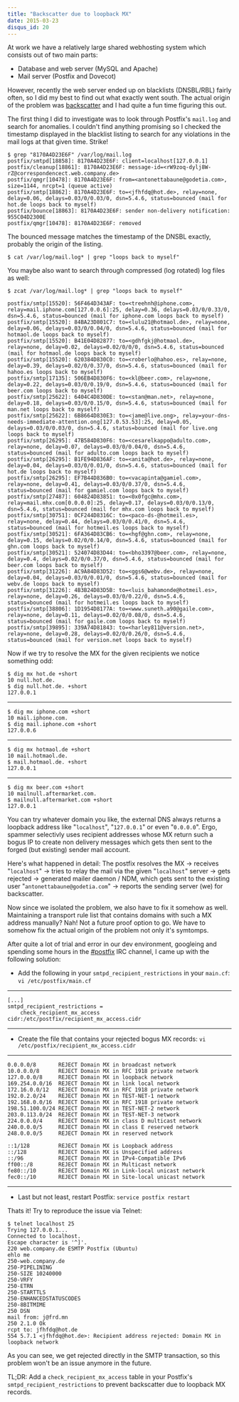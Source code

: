 ```yaml
---
title: "Backscatter due to loopback MX"
date: 2015-03-23
disqus_id: 20
---
```


At work we have a relatively large shared webhosting system which consists out of two main parts:

* Database and web server (MySQL and Apache)
* Mail server (Postfix and Dovecot)

However, recently the web server ended up on blacklists (DNSBL/RBL) fairly often, so I did my best to find out what exactly went south. The actual origin of the problem was [backscatter](http://en.wikipedia.org/wiki/Backscatter_%28email%29) and I had quite a fun time figuring this out.

The first thing I did to investigate was to look through Postfix's `mail.log` and search for anomalies. I couldn't find anything promising so I checked the timestamp displayed in the blacklist listing to search for any violations in the mail logs at that given time. Strike!

    $ grep "8170A4D23E6F" /var/log/mail.log
    postfix/smtpd[18858]: 8170A4D23E6F: client=localhost[127.0.0.1]
    postfix/cleanup[18861]: 8170A4D23E6F: message-id=<rW9zoq-dylj8W-rZ@correspondencect.web.company.de>
    postfix/qmgr[10478]: 8170A4D23E6F: from=<antonettabaune@godetia.com>, size=1144, nrcpt=1 (queue active)
    postfix/smtp[18862]: 8170A4D23E6F: to=<jfhfdq@hot.de>, relay=none, delay=0.06, delays=0.03/0/0.03/0, dsn=5.4.6, status=bounced (mail for hot.de loops back to myself)
    postfix/bounce[18863]: 8170A4D23E6F: sender non-delivery notification: 955C04D2300E
    postfix/qmgr[10478]: 8170A4D23E6F: removed

The bounced message matches the timestamp of the DNSBL exactly, probably the origin of the listing.

`$ cat /var/log/mail.log* | grep "loops back to myself"`

You maybe also want to search through compressed (log rotated) log files as well:

`$ zcat /var/log/mail.log* | grep "loops back to myself"`

    postfix/smtp[15520]: 56F464D343AF: to=<treehnh@iphone.com>, relay=mail.iphone.com[127.0.0.6]:25, delay=0.36, delays=0.03/0/0.33/0, dsn=5.4.6, status=bounced (mail for iphone.com loops back to myself)
    postfix/smtp[15520]: 84BA23D801C7: to=<lulu21@hotmaol.de>, relay=none, delay=0.06, delays=0.03/0/0.04/0, dsn=5.4.6, status=bounced (mail for hotmaol.de loops back to myself)
    postfix/smtp[15520]: B41E04D82877: to=<gdhfgkj@hotmaol.de>, relay=none, delay=0.02, delays=0.02/0/0/0, dsn=5.4.6, status=bounced (mail for hotmaol.de loops back to myself)
    postfix/smtp[15520]: 620384D830C0: to=<roberlo@hahoo.es>, relay=none, delay=0.39, delays=0.02/0/0.37/0, dsn=5.4.6, status=bounced (mail for hahoo.es loops back to myself)
    postfix/smtp[17135]: 506EB4D830F6: to=<kl@beer.com>, relay=none, delay=0.22, delays=0.03/0/0.19/0, dsn=5.4.6, status=bounced (mail for beer.com loops back to myself)
    postfix/smtp[25622]: 6404C4D830DE: to=<stan@man.net>, relay=none, delay=0.18, delays=0.03/0/0.15/0, dsn=5.4.6, status=bounced (mail for man.net loops back to myself)
    postfix/smtp[25622]: 6B8664D830E3: to=<jame@live.ong>, relay=your-dns-needs-immediate-attention.ong[127.0.53.53]:25, delay=0.05, delays=0.03/0/0.03/0, dsn=5.4.6, status=bounced (mail for live.ong loops back to myself)
    postfix/smtp[26295]: 47B584D830F6: to=<cesarelkappo@adulto.com>, relay=none, delay=0.07, delays=0.03/0/0.04/0, dsn=5.4.6, status=bounced (mail for adulto.com loops back to myself)
    postfix/smtp[26295]: B1FE94D836AF: to=<anita@hot.de>, relay=none, delay=0.04, delays=0.03/0/0.01/0, dsn=5.4.6, status=bounced (mail for hot.de loops back to myself)
    postfix/smtp[26295]: EF7B44D836B0: to=<vacapinta@gamiel.com>, relay=none, delay=0.41, delays=0.03/0/0.37/0, dsn=5.4.6, status=bounced (mail for gamiel.com loops back to myself)
    postfix/smtp[27487]: 604824D83851: to=<0x0fgc@mhx.com>, relay=mail.mhx.com[0.0.0.0]:25, delay=0.17, delays=0.03/0/0.13/0, dsn=5.4.6, status=bounced (mail for mhx.com loops back to myself)
    postfix/smtp[30751]: 0CF244D8316C: to=<paco-ds-@hotmeil.es>, relay=none, delay=0.44, delays=0.03/0/0.41/0, dsn=5.4.6, status=bounced (mail for hotmeil.es loops back to myself)
    postfix/smtp[30521]: 6FA364D83CB6: to=<hgf@ghn.com>, relay=none, delay=0.15, delays=0.02/0/0.14/0, dsn=5.4.6, status=bounced (mail for ghn.com loops back to myself)
    postfix/smtp[30521]: 524074D83D44: to=<bho3397@beer.com>, relay=none, delay=0.4, delays=0.02/0/0.37/0, dsn=5.4.6, status=bounced (mail for beer.com loops back to myself)
    postfix/smtp[31226]: AC9A84D83D52: to=<ggs6@webv.de>, relay=none, delay=0.04, delays=0.03/0/0.01/0, dsn=5.4.6, status=bounced (mail for webv.de loops back to myself)
    postfix/smtp[31226]: 4B3B24D83D5B: to=<luis_bahamonde@hotmeil.es>, relay=none, delay=0.26, delays=0.03/0/0.22/0, dsn=5.4.6, status=bounced (mail for hotmeil.es loops back to myself)
    postfix/smtp[38806]: 1D1954D8177A: to=<www.suneth.a90@gaile.com>, relay=none, delay=0.11, delays=0.02/0/0.08/0, dsn=5.4.6, status=bounced (mail for gaile.com loops back to myself)
    postfix/smtp[39895]: 339A74D81843: to=<harley811@version.net>, relay=none, delay=0.28, delays=0.02/0/0.26/0, dsn=5.4.6, status=bounced (mail for version.net loops back to myself)

Now if we try to resolve the MX for the given recipients we notice something odd:

    $ dig mx hot.de +short
    10 null.hot.de.
    $ dig null.hot.de. +short
    127.0.0.1

---

    $ dig mx iphone.com +short
    10 mail.iphone.com.
    $ dig mail.iphone.com +short
    127.0.0.6

---

    $ dig mx hotmaol.de +short
    10 mail.hotmaol.de.
    $ mail.hotmaol.de. +short
    127.0.0.1

---

    $ dig mx beer.com +short
    10 mailnull.aftermarket.com.
    $ mailnull.aftermarket.com +short
    127.0.0.1

You can try whatever domain you like, the external DNS always returns a loopback address like "`localhost`", "`127.0.0.1`" or even "`0.0.0.0`". Ergo, spammer selectivly uses recipient addresses whose MX return such a bogus IP to create non delivery messages which gets then sent to the forged (but existing) sender mail account.

Here's what happened in detail: The postfix resolves the MX -> receives "`localhost`" -> tries to relay the mail via the given "`localhost`" server -> gets rejected -> generated mailer daemon / NDM, which gets sent to the existing user "`antonettabaune@godetia.com`" -> reports the sending server (we) for backscatter.

Now since we isolated the problem, we also have to fix it somehow as well. Maintaining a transport rule list that contains domains with such a MX address manually? Nah! Not a future proof option to go. We have to somehow fix the actual origin of the problem not only it's symtomps.

After quite a lot of trial and error in our dev environment, googleing and spending some hours in the [#postfix](http://webchat.freenode.net/?channels=%23postfix&uio=d4) IRC channel, I came up with the following solution:

* Add the following in your `smtpd_recipient_restrictions` in your `main.cf`:
  `vi /etc/postfix/main.cf`

---
    [...]
    smtpd_recipient_restrictions =
        check_recipient_mx_access cidr:/etc/postfix/recipient_mx_access.cidr

---

* Create the file that contains your rejected bogus MX records:
   `vi /etc/postfix/recipient_mx_access.cidr`

---

    0.0.0.0/8       REJECT Domain MX in broadcast network
    10.0.0.0/8      REJECT Domain MX in RFC 1918 private network
    127.0.0.0/8     REJECT Domain MX in loopback network
    169.254.0.0/16  REJECT Domain MX in link local network
    172.16.0.0/12   REJECT Domain MX in RFC 1918 private network
    192.0.2.0/24    REJECT Domain MX in TEST-NET-1 network
    192.168.0.0/16  REJECT Domain MX in RFC 1918 private network
    198.51.100.0/24 REJECT Domain MX in TEST-NET-2 network
    203.0.113.0/24  REJECT Domain MX in TEST-NET-3 network
    224.0.0.0/4     REJECT Domain MX in class D multicast network
    240.0.0.0/5     REJECT Domain MX in class E reserved network
    248.0.0.0/5     REJECT Domain MX in reserved network

    ::1/128         REJECT Domain MX is Loopback address
    ::/128          REJECT Domain MX is Unspecified address
    ::/96           REJECT Domain MX in IPv4-Compatible IPv6
    ff00::/8        REJECT Domain MX in Multicast network
    fe80::/10       REJECT Domain MX in Link-local unicast network
    fec0::/10       REJECT Domain MX in Site-local unicast network

---

* Last but not least, restart Postfix:
  `service postfix restart`

Thats it! Try to reproduce the issue via Telnet:

    $ telnet localhost 25
    Trying 127.0.0.1...
    Connected to localhost.
    Escape character is '^]'.
    220 web.company.de ESMTP Postfix (Ubuntu)
    ehlo me
    250-web.company.de
    250-PIPELINING
    250-SIZE 10240000
    250-VRFY
    250-ETRN
    250-STARTTLS
    250-ENHANCEDSTATUSCODES
    250-8BITMIME
    250 DSN
    mail from: j@frd.mn
    250 2.1.0 Ok
    rcpt to: jfhfdq@hot.de
    554 5.7.1 <jfhfdq@hot.de>: Recipient address rejected: Domain MX in loopback network

As you can see, we get rejected directly in the SMTP transaction, so this problem won't be an issue anymore in the future.

TL;DR: Add a `check_recipient_mx_access` table in your Postfix's `smtpd_recipient_restrictions` to prevent backscatter due to loopback MX records.
